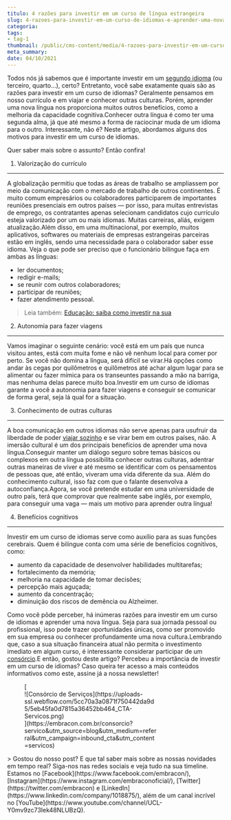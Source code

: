 ```yaml
---
titulo: 4 razões para investir em um curso de língua estrangeira
slug: 4-razoes-para-investir-em-um-curso-de-idiomas-e-aprender-uma-nova-lingua
categoria: 
tags:
- tag-1
thumbnail: /public/cms-content/media/4-razoes-para-investir-em-um-curso-de-idiomas-e-aprender-uma-nova-lingua.jpg
meta_summary: 
date: 04/10/2021
---
```

Todos nós já sabemos que é importante investir em um [segundo idioma](https://www.embracon.com.br/blog/entenda-a-importancia-de-aprender-a-falar-ingles) (ou terceiro, quarto...), certo? Entretanto, você sabe exatamente quais são as razões para investir em um curso de idiomas? Geralmente pensamos em nosso currículo e em viajar e conhecer outras culturas. Porém, aprender uma nova língua nos proporciona muitos outros benefícios, como a melhoria da capacidade cognitiva.Conhecer outra língua é como ter uma segunda alma, já que até mesmo a forma de raciocinar muda de um idioma para o outro. Interessante, não é? Neste artigo, abordamos alguns dos motivos para investir em um curso de idiomas.

Quer saber mais sobre o assunto? Então confira!

1. Valorização do currículo
---------------------------

A globalização permitiu que todas as áreas de trabalho se ampliassem por meio da comunicação com o mercado de trabalho de outros continentes. É muito comum empresários ou colaboradores participarem de importantes reuniões presenciais em outros países — por isso, para muitas entrevistas de emprego, os contratantes apenas selecionam candidatos cujo currículo esteja valorizado por um ou mais idiomas. Muitas carreiras, aliás, exigem atualização.Além disso, em uma multinacional, por exemplo, muitos aplicativos, softwares ou materiais de empresas estrangeiras parceiras estão em inglês, sendo uma necessidade para o colaborador saber esse idioma. Veja o que pode ser preciso que o funcionário bilíngue faça em ambas as línguas:

- ler documentos;
- redigir e-mails;
- se reunir com outros colaboradores;
- participar de reuniões;
- fazer atendimento pessoal.

> Leia também: [Educação: saiba como investir na sua](https://www.embracon.com.br/blog/educacao-saiba-como-investir-na-sua)

2. Autonomia para fazer viagens
-------------------------------

Vamos imaginar o seguinte cenário: você está em um país que nunca visitou antes, está com muita fome e não vê nenhum local para comer por perto. Se você não domina a língua, será difícil se virar.Há opções como andar às cegas por quilômetros e quilômetros até achar algum lugar para se alimentar ou fazer mímica para os transeuntes passando a mão na barriga, mas nenhuma delas parece muito boa.Investir em um curso de idiomas garante a você a autonomia para fazer viagens e conseguir se comunicar de forma geral, seja lá qual for a situação.

3. Conhecimento de outras culturas
----------------------------------

A boa comunicação em outros idiomas não serve apenas para usufruir da liberdade de poder [viajar sozinho](https://www.embracon.com.br/blog/quais-as-maiores-vantagens-de-fazer-intercambio-nos-eua) e se virar bem em outros países, não. A imersão cultural é um dos principais benefícios de aprender uma nova língua.Conseguir manter um diálogo seguro sobre temas básicos ou complexos em outra língua possibilita conhecer outras culturas, adentrar outras maneiras de viver e até mesmo se identificar com os pensamentos de pessoas que, até então, viveram uma vida diferente da sua. Além do conhecimento cultural, isso faz com que o falante desenvolva a autoconfiança.Agora, se você pretende estudar em uma universidade de outro país, terá que comprovar que realmente sabe inglês, por exemplo, para conseguir uma vaga — mais um motivo para aprender outra língua!

4. Benefícios cognitivos
------------------------

Investir em um curso de idiomas serve como auxílio para as suas funções cerebrais. Quem é bilíngue conta com uma série de benefícios cognitivos, como:

- aumento da capacidade de desenvolver habilidades multitarefas;
- fortalecimento da memória;
- melhoria na capacidade de tomar decisões;
- percepção mais aguçada;
- aumento da concentração;
- diminuição dos riscos de demência ou Alzheimer.

Como você pôde perceber, há inúmeras razões para investir em um curso de idiomas e aprender uma nova língua. Seja para sua jornada pessoal ou profissional, isso pode trazer oportunidades únicas, como ser promovido em sua empresa ou conhecer profundamente uma nova cultura.Lembrando que, caso a sua situação financeira atual não permita o investimento imediato em algum curso, é interessante considerar participar de um [consórcio](https://www.embracon.com.br/blog/tire-as-suas-duvidas-sobre-o-consorcio-de-educacao-embracon).E então, gostou deste artigo? Percebeu a importância de investir em um curso de idiomas? Caso queira ter acesso a mais conteúdos informativos como este, assine já a nossa newsletter!

<figure class="w-richtext-figure-type-image w-richtext-align-center" style="max-width:310px">[<div>![Consórcio de Serviços](https://uploads-ssl.webflow.com/5cc70a3a0871f750442da9d5/5eb45fa0d7815a36452bb464_CTA-Servicos.png)</div>](https://embracon.com.br/consorcio?servico&utm_source=blog&utm_medium=referral&utm_campaign=inbound_cta&utm_content=servicos)</figure>> Gostou do nosso post? E que tal saber mais sobre as nossas novidades em tempo real? Siga-nos nas redes sociais e veja tudo na sua timeline. Estamos no [Facebook](https://www.facebook.com/embracon/), [Instagram](https://www.instagram.com/embraconoficial/), [Twitter](https://twitter.com/embracon) e [LinkedIn](https://www.linkedin.com/company/1018875/), além de um canal incrível no [YouTube](https://www.youtube.com/channel/UCL-Y0mv9zc73Iek48NLUBzQ).
